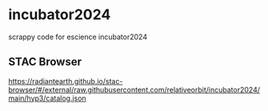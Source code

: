 # incubator2024
scrappy code for escience incubator2024

## STAC Browser
https://radiantearth.github.io/stac-browser/#/external/raw.githubusercontent.com/relativeorbit/incubator2024/main/hyp3/catalog.json 
